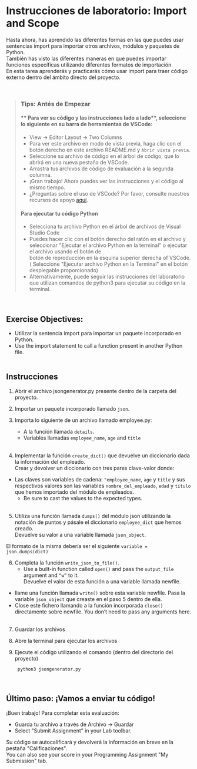 # Instrucciones de laboratorio: Import and Scope

Hasta ahora, has aprendido las diferentes formas en las que puedes usar sentencias import para importar otros archivos, módulos y paquetes de Python.   
También has visto las diferentes maneras en que puedes importar funciones específicas utilizando diferentes formatos de importación.   
En esta tarea aprenderás y practicarás cómo usar import para traer código externo dentro del ámbito directo del proyecto.

 <br>

> ### **Tips: Antés de Empezar**
> #### ** Para ver su código y las instrucciones lado a lado**, seleccione lo siguiente en su barra de herramientas de VSCode:
> - View -> Editor Layout -> Two Columns
> - Para ver este archivo en modo de vista previa, haga clic con el botón derecho en este archivo README.md y `Abrir vista previa`.
> - Seleccione su archivo de código en el árbol de código, que lo abrirá en una nueva pestaña de VSCode.
> - Arrastra tus archivos de código de evaluación a la segunda columna. 
> - ¡Gran trabajo! Ahora puedes ver las instrucciones y el código al mismo tiempo. 
> - ¿Preguntas sobre el uso de VSCode? Por favor, consulte nuestros recursos de apoyo [aquí](https://www.coursera.org/learn/programming-in-python/supplement/2IEyt/visual-studio-code-on-coursera).
> #### **Para ejecutar tu código Python**
> - Selecciona tu archivo Python en el árbol de archivos de Visual Studio Code 
> - Puedes hacer clic con el botón derecho del ratón en el archivo y seleccionar "Ejecutar el archivo Python en la terminal" 
> o ejecutar el archivo usando el botón de   
botón de reproducción en la esquina superior derecha 
> of VSCode.  
( Seleccione "Ejecutar archivo Python en la Terminal" en el botón desplegable proporcionado)
> - Alternativamente, puede seguir las instrucciones del laboratorio que utilizan comandos de python3 para ejecutar su código en la terminal.
> 

<br>

## Exercise Objectives:
- Utilizar la sentencia import para importar un paquete incorporado en Python.
- Use the import statement to call a function present in another Python file. 
<br><br>

## Instrucciones

1.  Abrir el archivo jsongenerator.py presente dentro de la carpeta del proyecto.

2. Importar un paquete incorporado llamado `json`. 
   
3. Importa lo siguiente de un archivo llamado employee.py:
   - A la función llamada `details`. 
   - Variables llamadas `employee_name`, `age` and `title`
<br><br>

4. Implementar la función `create_dict()` que devuelve un diccionario dada la información del empleado.   
Crear y devolver un diccionario con tres pares clave-valor donde:
- Las claves son variables de cadena: `"employee_name`, `age` y `title`
y sus respectivos valores son las variables `nombre_del_empleado`, `edad` y `título` que hemos importado del módulo de empleados. 
    - Be sure to cast the values to the expected types.
<br><br>

5. Utiliza una función llamada `dumps()` del módulo json utilizando la notación de puntos y pásale el diccionario `employee_dict` que hemos creado.   
Devuelve su valor a una variable llamada `json_object`. 

El formato de la misma debería ser el siguiente
    ```
    variable = json.dumps(dict) 
    ```

6. Completa la función `write_json_to_file()`.
    - Use a built-in function called `open()` and pass the `output_file` argument and `“w”` to it.   
Devuelve el valor de esta función a una variable llamada newfile.
- llame una función llamada `write()` sobre esta variable newfile. Pasa la variable `json_object` que creaste en el paso 5 dentro de ella.
- Close este fichero llamando a la función incorporada `close()` directamente sobre newfile. You don’t need to pass any arguments here. 
<br><br>


7. Guardar los archivos

8. Abre la terminal para ejecutar los archivos

9. Ejecute el código utilizando el comando (dentro del directorio del proyecto)
   ```
    python3 jsongenerator.py 
    ```

<br>


## Último paso: ¡Vamos a enviar tu código!
¡Buen trabajo! Para completar esta evaluación:
- Guarda tu archivo a través de Archivo -> Guardar 
- Select "Submit Assignment" in your Lab toolbar. 

Su código se autocalificará y devolverá la información en breve en la pestaña "Calificaciones".  
You can also see your score in your Programming Assignment "My Submission" tab.
<br> <br> 